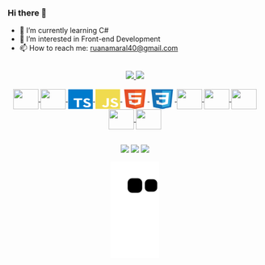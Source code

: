 ### Hi there 👋

- 🌱 I’m currently learning C#
- 👀 I’m interested in Front-end Development
- 📫 How to reach me: ruanamaral40@gmail.com

<br>

<div align="center">
  <a href="https://github.com/r-amaral">
  <img height="180em" src="https://github-readme-stats.vercel.app/api?username=r-amaral&show_icons=true&theme=midnight-purple&include_all_commits=true&count_private=true"/>
  <img height="180em" src="https://github-readme-stats.vercel.app/api/top-langs/?username=r-amaral&layout=compact&langs_count=7&theme=midnight-purple"/>
</div>

<div align="center"><br>
  <img align="center" height="40" width="50" src="https://cdn.jsdelivr.net/gh/devicons/devicon/icons/react/react-original-wordmark.svg">
  <img align="center" height="40" width="50" src="https://cdn.jsdelivr.net/gh/devicons/devicon/icons/materialui/materialui-original.svg" />
  <img align="center" height="40" width="50" src="https://raw.githubusercontent.com/devicons/devicon/master/icons/typescript/typescript-plain.svg">
  <img align="center" height="40" width="50" src="https://raw.githubusercontent.com/devicons/devicon/master/icons/javascript/javascript-plain.svg">
  <img align="center" height="40" width="50" src="https://raw.githubusercontent.com/devicons/devicon/master/icons/html5/html5-original.svg">
  <img align="center" height="40" width="50" src="https://raw.githubusercontent.com/devicons/devicon/master/icons/css3/css3-original.svg">
  <img align="center" height="40" width="50" src="https://cdn.jsdelivr.net/gh/devicons/devicon/icons/sass/sass-original.svg">
  <img align="center" height="40" width="50" src="https://cdn.jsdelivr.net/gh/devicons/devicon/icons/bootstrap/bootstrap-original.svg">
  <img align="center" height="40" width="50" src="https://cdn.jsdelivr.net/gh/devicons/devicon/icons/git/git-original.svg">
  <img align="center" height="40" width="50" src="https://cdn.jsdelivr.net/gh/devicons/devicon/icons/jest/jest-plain.svg" />
  <img  align="center" height="40" width="50" src="https://cdn.jsdelivr.net/gh/devicons/devicon/icons/storybook/storybook-original.svg" />
          
</div>

  ##
  
<div align='center'> 
  <a href = "mailto:ruanamaral40@gmail.com"> <img src='https://img.shields.io/badge/Gmail-D14836?style=for-the-badge&logo=gmail&logoColor=white'/></a>
  <a href="https://www.linkedin.com/in/ruan-amaral-7b0704128/" target="_blank"><img src="https://img.shields.io/badge/-LinkedIn-%230077B5?style=for-the-badge&logo=linkedin&logoColor=white" target="_blank"></a> 
   <a href="https://discordapp.com/users/Ruan%20O#7255" target="_blank"><img src="https://img.shields.io/badge/Discord-7289DA?style=for-the-badge&logo=discord&logoColor=white" target="_blank"></a> 
</div>

<div align='center'>

 ![Snake animation](https://github.com/r-amaral/r-amaral/blob/output/github-contribution-grid-snake.svg)

</div>
